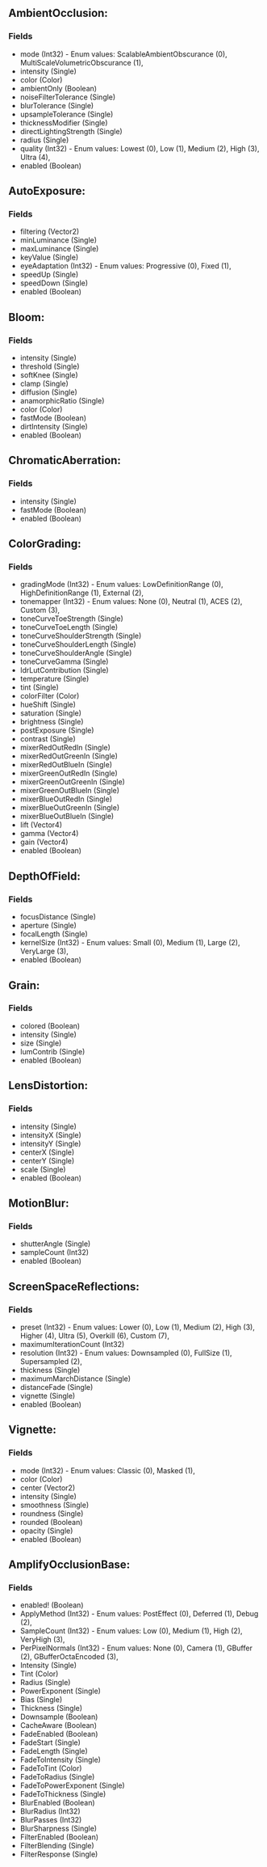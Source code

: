 ## AmbientOcclusion:
### Fields
- mode (Int32) - Enum values: ScalableAmbientObscurance (0), MultiScaleVolumetricObscurance (1), 
- intensity (Single)
- color (Color)
- ambientOnly (Boolean)
- noiseFilterTolerance (Single)
- blurTolerance (Single)
- upsampleTolerance (Single)
- thicknessModifier (Single)
- directLightingStrength (Single)
- radius (Single)
- quality (Int32) - Enum values: Lowest (0), Low (1), Medium (2), High (3), Ultra (4), 
- enabled (Boolean)

## AutoExposure:
### Fields
- filtering (Vector2)
- minLuminance (Single)
- maxLuminance (Single)
- keyValue (Single)
- eyeAdaptation (Int32) - Enum values: Progressive (0), Fixed (1), 
- speedUp (Single)
- speedDown (Single)
- enabled (Boolean)

## Bloom:
### Fields
- intensity (Single)
- threshold (Single)
- softKnee (Single)
- clamp (Single)
- diffusion (Single)
- anamorphicRatio (Single)
- color (Color)
- fastMode (Boolean)
- dirtIntensity (Single)
- enabled (Boolean)

## ChromaticAberration:
### Fields
- intensity (Single)
- fastMode (Boolean)
- enabled (Boolean)

## ColorGrading:
### Fields
- gradingMode (Int32) - Enum values: LowDefinitionRange (0), HighDefinitionRange (1), External (2), 
- tonemapper (Int32) - Enum values: None (0), Neutral (1), ACES (2), Custom (3), 
- toneCurveToeStrength (Single)
- toneCurveToeLength (Single)
- toneCurveShoulderStrength (Single)
- toneCurveShoulderLength (Single)
- toneCurveShoulderAngle (Single)
- toneCurveGamma (Single)
- ldrLutContribution (Single)
- temperature (Single)
- tint (Single)
- colorFilter (Color)
- hueShift (Single)
- saturation (Single)
- brightness (Single)
- postExposure (Single)
- contrast (Single)
- mixerRedOutRedIn (Single)
- mixerRedOutGreenIn (Single)
- mixerRedOutBlueIn (Single)
- mixerGreenOutRedIn (Single)
- mixerGreenOutGreenIn (Single)
- mixerGreenOutBlueIn (Single)
- mixerBlueOutRedIn (Single)
- mixerBlueOutGreenIn (Single)
- mixerBlueOutBlueIn (Single)
- lift (Vector4)
- gamma (Vector4)
- gain (Vector4)
- enabled (Boolean)

## DepthOfField:
### Fields
- focusDistance (Single)
- aperture (Single)
- focalLength (Single)
- kernelSize (Int32) - Enum values: Small (0), Medium (1), Large (2), VeryLarge (3), 
- enabled (Boolean)

## Grain:
### Fields
- colored (Boolean)
- intensity (Single)
- size (Single)
- lumContrib (Single)
- enabled (Boolean)

## LensDistortion:
### Fields
- intensity (Single)
- intensityX (Single)
- intensityY (Single)
- centerX (Single)
- centerY (Single)
- scale (Single)
- enabled (Boolean)

## MotionBlur:
### Fields
- shutterAngle (Single)
- sampleCount (Int32)
- enabled (Boolean)

## ScreenSpaceReflections:
### Fields
- preset (Int32) - Enum values: Lower (0), Low (1), Medium (2), High (3), Higher (4), Ultra (5), Overkill (6), Custom (7), 
- maximumIterationCount (Int32)
- resolution (Int32) - Enum values: Downsampled (0), FullSize (1), Supersampled (2), 
- thickness (Single)
- maximumMarchDistance (Single)
- distanceFade (Single)
- vignette (Single)
- enabled (Boolean)

## Vignette:
### Fields
- mode (Int32) - Enum values: Classic (0), Masked (1), 
- color (Color)
- center (Vector2)
- intensity (Single)
- smoothness (Single)
- roundness (Single)
- rounded (Boolean)
- opacity (Single)
- enabled (Boolean)

## AmplifyOcclusionBase:
### Fields
- enabled! (Boolean)
- ApplyMethod (Int32) - Enum values: PostEffect (0), Deferred (1), Debug (2), 
- SampleCount (Int32) - Enum values: Low (0), Medium (1), High (2), VeryHigh (3), 
- PerPixelNormals (Int32) - Enum values: None (0), Camera (1), GBuffer (2), GBufferOctaEncoded (3), 
- Intensity (Single)
- Tint (Color)
- Radius (Single)
- PowerExponent (Single)
- Bias (Single)
- Thickness (Single)
- Downsample (Boolean)
- CacheAware (Boolean)
- FadeEnabled (Boolean)
- FadeStart (Single)
- FadeLength (Single)
- FadeToIntensity (Single)
- FadeToTint (Color)
- FadeToRadius (Single)
- FadeToPowerExponent (Single)
- FadeToThickness (Single)
- BlurEnabled (Boolean)
- BlurRadius (Int32)
- BlurPasses (Int32)
- BlurSharpness (Single)
- FilterEnabled (Boolean)
- FilterBlending (Single)
- FilterResponse (Single)

